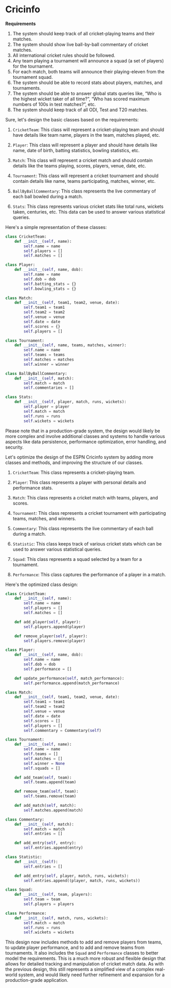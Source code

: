 # Cricinfo

**Requirements**

1. The system should keep track of all cricket-playing teams and their
matches.
2. The system should show live ball-by-ball commentary of cricket
matches.
3. All international cricket rules should be followed.
4. Any team playing a tournament will announce a squad (a set of
players) for the tournament.
5. For each match, both teams will announce their playing-eleven from
the tournament squad.
6. The system should be able to record stats about players, matches, and
tournaments.
7. The system should be able to answer global stats queries like, “Who is
the highest wicket taker of all time?”, “Who has scored maximum
numbers of 100s in test matches?”, etc.
8. The system should keep track of all ODI, Test and T20 matches.

Sure, let's design the basic classes based on the requirements:

1. `CricketTeam`: This class will represent a cricket-playing team and should have details like team name, players in the team, matches played, etc.

2. `Player`: This class will represent a player and should have details like name, date of birth, batting statistics, bowling statistics, etc.

3. `Match`: This class will represent a cricket match and should contain details like the teams playing, scores, players, venue, date, etc.

4. `Tournament`: This class will represent a cricket tournament and should contain details like name, teams participating, matches, winner, etc.

5. `BallByBallCommentary`: This class represents the live commentary of each ball bowled during a match.

6. `Stats`: This class represents various cricket stats like total runs, wickets taken, centuries, etc. This data can be used to answer various statistical queries.

Here's a simple representation of these classes:

```python
class CricketTeam:
    def __init__(self, name):
        self.name = name
        self.players = []
        self.matches = []

class Player:
    def __init__(self, name, dob):
        self.name = name
        self.dob = dob
        self.batting_stats = {}
        self.bowling_stats = {}

class Match:
    def __init__(self, team1, team2, venue, date):
        self.team1 = team1
        self.team2 = team2
        self.venue = venue
        self.date = date
        self.scores = {}
        self.players = []

class Tournament:
    def __init__(self, name, teams, matches, winner):
        self.name = name
        self.teams = teams
        self.matches = matches
        self.winner = winner

class BallByBallCommentary:
    def __init__(self, match):
        self.match = match
        self.commentaries = []

class Stats:
    def __init__(self, player, match, runs, wickets):
        self.player = player
        self.match = match
        self.runs = runs
        self.wickets = wickets
```

Please note that in a production-grade system, the design would likely be more complex and involve additional classes and systems to handle various aspects like data persistence, performance optimization, error handling, and security.

Let's optimize the design of the ESPN Cricinfo system by adding more classes and methods, and improving the structure of our classes.

1. `CricketTeam`: This class represents a cricket-playing team.

2. `Player`: This class represents a player with personal details and performance stats.

3. `Match`: This class represents a cricket match with teams, players, and scores.

4. `Tournament`: This class represents a cricket tournament with participating teams, matches, and winners.

5. `Commentary`: This class represents the live commentary of each ball during a match.

6. `Statistic`: This class keeps track of various cricket stats which can be used to answer various statistical queries.

7. `Squad`: This class represents a squad selected by a team for a tournament.

8. `Performance`: This class captures the performance of a player in a match.

Here's the optimized class design:

```python
class CricketTeam:
    def __init__(self, name):
        self.name = name
        self.players = []
        self.matches = []

    def add_player(self, player):
        self.players.append(player)

    def remove_player(self, player):
        self.players.remove(player)

class Player:
    def __init__(self, name, dob):
        self.name = name
        self.dob = dob
        self.performance = []

    def update_performance(self, match_performance):
        self.performance.append(match_performance)

class Match:
    def __init__(self, team1, team2, venue, date):
        self.team1 = team1
        self.team2 = team2
        self.venue = venue
        self.date = date
        self.scores = []
        self.players = []
        self.commentary = Commentary(self)

class Tournament:
    def __init__(self, name):
        self.name = name
        self.teams = []
        self.matches = []
        self.winner = None
        self.squads = []

    def add_team(self, team):
        self.teams.append(team)

    def remove_team(self, team):
        self.teams.remove(team)

    def add_match(self, match):
        self.matches.append(match)

class Commentary:
    def __init__(self, match):
        self.match = match
        self.entries = []

    def add_entry(self, entry):
        self.entries.append(entry)

class Statistic:
    def __init__(self):
        self.entries = []

    def add_entry(self, player, match, runs, wickets):
        self.entries.append((player, match, runs, wickets))

class Squad:
    def __init__(self, team, players):
        self.team = team
        self.players = players

class Performance:
    def __init__(self, match, runs, wickets):
        self.match = match
        self.runs = runs
        self.wickets = wickets
```
This design now includes methods to add and remove players from teams, to update player performance, and to add and remove teams from tournaments. It also includes the `Squad` and `Performance` classes to better model the requirements. This is a much more robust and flexible design that allows for detailed tracking and manipulation of cricket match data. As with the previous design, this still represents a simplified view of a complex real-world system, and would likely need further refinement and expansion for a production-grade application.